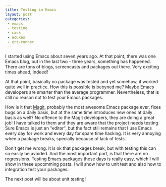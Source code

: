 ```yaml
---
title: Testing in Emacs
layout: post
categories:
 - emacs
 - testing
 - cask
 - ecukes
 - ert-runner
---
```


I started using Emacs about seven years ago. At that point, there was
one Emacs blog, but in the last two - three years, something has
happened. There are tons of blogs, screencasts and packages out
there. Very exciting times ahead, indeed!

At that point, basically no package was tested and yet somehow, it
worked quite well in practice. How this is possible is beoyned me?
Maybe Emacs developers are smarter than the average
programmer. Nevertheless, that is still no reason not to test your
Emacs packages.

How is it that [Magit](https://github.com/magit/magit), probably the
most awesome Emacs package ever, fixes bugs on a daily basis, but at
the same time introduces new ones at daily basis as well? No offence
to the Magit developers, they are doing a great job! I have talked to
them and they are aware that the project needs testing. Sure Emacs is
just an "editor", but the fact still remains that I use Emacs every
day for work and every day for spare time hacking. It is very annoying
when a package breaks, specially because of lack of tests.

Don't get me wrong. It is ok that packages break, but with testing
this can so easily be avoided. And the most important part, is that there
are no regressions. Testing Emacs packages these days is really easy,
which I will show in these upcomming posts. I will show how to unit
test and also how to integration test your packages.

The next post will be about unit testing!
